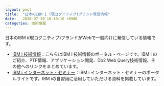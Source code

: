 ```yaml
---
layout: post
title:  "日本のIBM i (現コグニティブ)ブランド発信情報"
date:   2020-07-30 10:10:10 +0900
categories: 技術情報
---
```

日本のIBM i(現コグニティブ)ブランドがWebで一般向けに発信している情報です。

* [IBM i 技術情報](https://www.ibm.com/support/pages/node/1275328)：こちらはIBM i 技術情報のポータル・ページです。IBM i のご紹介、PTF情報、アプリケーション開発、Db2 Web Query技術情報、その他へのリンクをまとめています。
* [IBM i インターネット・セミナー](https://www.ibm.com/support/pages/node/1274368)：IBM i インターネット・セミナーのポータルサイトです。IBM iの自習用に活用していただける資料を掲載しています。
